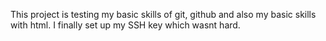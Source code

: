This project is testing my basic skills of git, github and also my basic skills with html. I finally set up my SSH key which wasnt hard.
